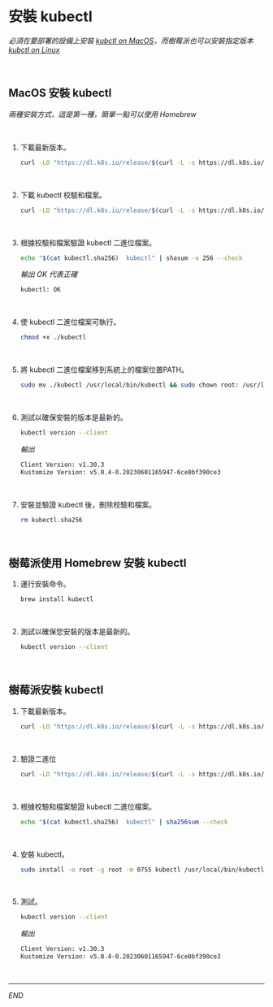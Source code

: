 #  安裝 kubectl

_必須在要部署的設備上安裝 [kubctl on MacOS](https://kubernetes.io/docs/tasks/tools/install-kubectl-macos/)，而樹莓派也可以安裝指定版本 [kubctl on Linux](https://kubernetes.io/docs/tasks/tools/install-kubectl-linux/)_

<br>

## MacOS 安裝 kubectl

_兩種安裝方式，這是第一種，簡單一點可以使用 Homebrew_

<br>

1. 下載最新版本。

    ```bash
    curl -LO "https://dl.k8s.io/release/$(curl -L -s https://dl.k8s.io/release/stable.txt)/bin/darwin/arm64/kubectl"
    ```

<br>

2. 下載 kubectl 校驗和檔案。

    ```bash
    curl -LO "https://dl.k8s.io/release/$(curl -L -s https://dl.k8s.io/release/stable.txt)/bin/darwin/arm64/kubectl.sha256"
    ```

<br>

3. 根據校驗和檔案驗證 kubectl 二進位檔案。

    ```bash
    echo "$(cat kubectl.sha256)  kubectl" | shasum -a 256 --check
    ```

    _輸出 OK 代表正確_

    ```bash
    kubectl: OK
    ```

<br>

4. 使 kubectl 二進位檔案可執行。

    ```bash
    chmod +x ./kubectl
    ```

<br>

5. 將 kubectl 二進位檔案移到系統上的檔案位置PATH。

    ```bash
    sudo mv ./kubectl /usr/local/bin/kubectl && sudo chown root: /usr/local/bin/kubectl
    ```

<br>

6. 測試以確保安裝的版本是最新的。

    ```bash
    kubectl version --client
    ```

    _輸出_

    ```bash
    Client Version: v1.30.3
    Kustomize Version: v5.0.4-0.20230601165947-6ce0bf390ce3
    ```

<br>

7. 安裝並驗證 kubectl 後，刪除校驗和檔案。

    ```bash
    rm kubectl.sha256
    ```

<br>

## 樹莓派使用 Homebrew 安裝 kubectl

1. 運行安裝命令。

    ```bash
    brew install kubectl
    ```

<br>

2. 測試以確保您安裝的版本是最新的。

    ```bash
    kubectl version --client
    ```

<br>

## 樹莓派安裝 kubectl

1. 下載最新版本。

    ```bash
    curl -LO "https://dl.k8s.io/release/$(curl -L -s https://dl.k8s.io/release/stable.txt)/bin/linux/arm64/kubectl"
    ```

<br>

2. 驗證二進位

    ```bash
    curl -LO "https://dl.k8s.io/release/$(curl -L -s https://dl.k8s.io/release/stable.txt)/bin/linux/arm64/kubectl.sha256"
    ```

<br>

3. 根據校驗和檔案驗證 kubectl 二進位檔案。

    ```bash
    echo "$(cat kubectl.sha256)  kubectl" | sha256sum --check
    ```

<br>

4. 安裝 kubectl。

    ```bash
    sudo install -o root -g root -m 0755 kubectl /usr/local/bin/kubectl
    ```

<br>

5. 測試。

    ```bash
    kubectl version --client
    ```

    _輸出_

    ```bash
    Client Version: v1.30.3
    Kustomize Version: v5.0.4-0.20230601165947-6ce0bf390ce3
    ```

<br>

___

_END_